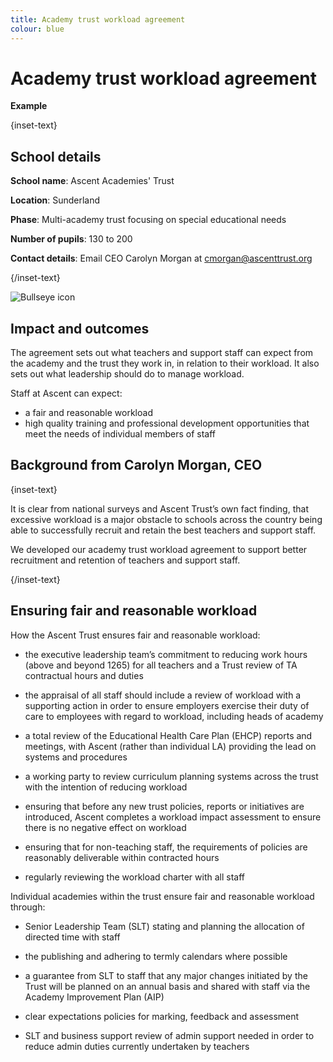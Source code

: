 ```yaml
---
title: Academy trust workload agreement 
colour: blue
---
```


# Academy trust workload agreement 

<strong class="govuk-tag">Example</strong>

{inset-text}

## School details

**School name**: Ascent Academies' Trust

**Location**: Sunderland

**Phase**: Multi-academy trust focusing on special educational needs

**Number of pupils**: 130 to 200

**Contact details**: Email CEO Carolyn Morgan at <cmorgan@ascenttrust.org>  

{/inset-text}

<div class="govuk-grid-row dfe-width-container">
  <div class="govuk-grid-column-full">
    <div class="info-box">
      <div class="info-box__corner">
        <img src="/assets/images/bullseye.svg" alt="Bullseye icon">
      </div>
      <h2 class="govuk-heading-m">
        Impact and outcomes
      </h2>
      <p>
        The agreement sets out what teachers and support staff can expect from the academy and the trust they work in, in relation to their workload. It also sets out what leadership should do to manage workload.  
      </p>
      <p>
        Staff at Ascent can expect:
        <ul>
          <li>
            a fair and reasonable workload
          </li>
          <li>
            high quality training and professional development opportunities that meet the needs of individual members of staff
          </li>
        </ul>
      </p>
    </div>
  </div>
</div>

## Background from Carolyn Morgan, CEO

{inset-text}

It is clear from national surveys and Ascent Trust’s own fact finding, that excessive workload is a major obstacle to schools across the country being able to successfully recruit and retain the best teachers and support staff.  

We developed our academy trust workload agreement to support better recruitment and retention of teachers and support staff. 

{/inset-text}

## Ensuring fair and reasonable workload 

How the Ascent Trust ensures fair and reasonable workload:  

* the executive leadership team’s commitment to reducing work hours (above and beyond 1265) for all teachers and a Trust review of TA contractual hours and duties  

* the appraisal of all staff should include a review of workload with a supporting action in order to ensure employers exercise their duty of care to employees with regard to workload, including heads of academy 

* a total review of the Educational Health Care Plan (EHCP) reports and meetings, with Ascent (rather than individual LA) providing the lead on systems and procedures 

* a working party to review curriculum planning systems across the trust with the intention of reducing workload 

* ensuring that before any new trust policies, reports or initiatives are introduced, Ascent completes a workload impact assessment to ensure there is no negative effect on workload 

* ensuring that for non-teaching staff, the requirements of policies are reasonably deliverable within contracted hours 

* regularly reviewing the workload charter with all staff 

Individual academies within the trust ensure fair and reasonable workload through: 

* Senior Leadership Team (SLT) stating and planning the allocation of directed time with staff  

* the publishing and adhering to termly calendars where possible 

* a guarantee from SLT to staff that any major changes initiated by the Trust will be planned on an annual basis and shared with staff via the Academy Improvement Plan (AIP)  

* clear expectations policies for marking, feedback and assessment 

* SLT and business support review of admin support needed in order to reduce admin duties currently undertaken by teachers 

 